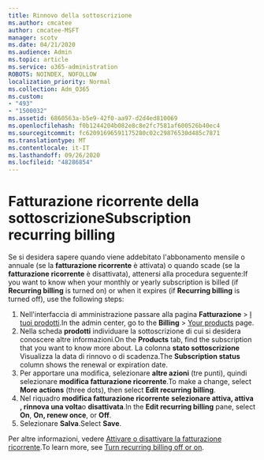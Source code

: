 ```yaml
---
title: Rinnovo della sottoscrizione
ms.author: cmcatee
author: cmcatee-MSFT
manager: scotv
ms.date: 04/21/2020
ms.audience: Admin
ms.topic: article
ms.service: o365-administration
ROBOTS: NOINDEX, NOFOLLOW
localization_priority: Normal
ms.collection: Adm_O365
ms.custom:
- "493"
- "1500032"
ms.assetid: 6860563a-b5e9-42f0-aa97-d2d4ed810069
ms.openlocfilehash: f0b1244204b082e8c8e2fc7581af600526b40ec4
ms.sourcegitcommit: fc62091696591175280c02c29876530d485c7871
ms.translationtype: MT
ms.contentlocale: it-IT
ms.lasthandoff: 09/26/2020
ms.locfileid: "48286854"
---
```

# <a name="subscription-recurring-billing"></a><span data-ttu-id="f5e62-102">Fatturazione ricorrente della sottoscrizione</span><span class="sxs-lookup"><span data-stu-id="f5e62-102">Subscription recurring billing</span></span>

<span data-ttu-id="f5e62-103">Se si desidera sapere quando viene addebitato l'abbonamento mensile o annuale (se la **fatturazione ricorrente** è attivata) o quando scade (se la **fatturazione ricorrente** è disattivata), attenersi alla procedura seguente:</span><span class="sxs-lookup"><span data-stu-id="f5e62-103">If you want to know when your monthly or yearly subscription is billed (if **Recurring billing** is turned on) or when it expires (if **Recurring billing** is turned off), use the following steps:</span></span>
  
1. <span data-ttu-id="f5e62-104">Nell'interfaccia di amministrazione passare alla pagina **Fatturazione** \> [I tuoi prodotti](https://go.microsoft.com/fwlink/p/?linkid=842054).</span><span class="sxs-lookup"><span data-stu-id="f5e62-104">In the admin center, go to the **Billing** \> [Your products](https://go.microsoft.com/fwlink/p/?linkid=842054) page.</span></span>
2. <span data-ttu-id="f5e62-105">Nella scheda **prodotti** individuare la sottoscrizione di cui si desidera conoscere altre informazioni.</span><span class="sxs-lookup"><span data-stu-id="f5e62-105">On the **Products** tab, find the subscription that you want to know more about.</span></span> <span data-ttu-id="f5e62-106">La colonna **stato sottoscrizione** Visualizza la data di rinnovo o di scadenza.</span><span class="sxs-lookup"><span data-stu-id="f5e62-106">The **Subscription status** column shows the renewal or expiration date.</span></span>
3. <span data-ttu-id="f5e62-107">Per apportare una modifica, selezionare **altre azioni** (tre punti), quindi selezionare **modifica fatturazione ricorrente**.</span><span class="sxs-lookup"><span data-stu-id="f5e62-107">To make a change, select **More actions** (three dots), then select **Edit recurring billing**.</span></span>
4. <span data-ttu-id="f5e62-108">Nel riquadro **modifica fatturazione ricorrente** **selezionare attiva, attiva** **, rinnova una volta**o **disattivata**.</span><span class="sxs-lookup"><span data-stu-id="f5e62-108">In the **Edit recurring billing** pane, select **On**, **On, renew once**, or **Off**.</span></span>
5. <span data-ttu-id="f5e62-109">Selezionare **Salva**.</span><span class="sxs-lookup"><span data-stu-id="f5e62-109">Select **Save**.</span></span>

<span data-ttu-id="f5e62-110">Per altre informazioni, vedere [Attivare o disattivare la fatturazione ricorrente](https://docs.microsoft.com/microsoft-365/commerce/subscriptions/renew-your-subscription).</span><span class="sxs-lookup"><span data-stu-id="f5e62-110">To learn more, see [Turn recurring billing off or on](https://docs.microsoft.com/microsoft-365/commerce/subscriptions/renew-your-subscription).</span></span>